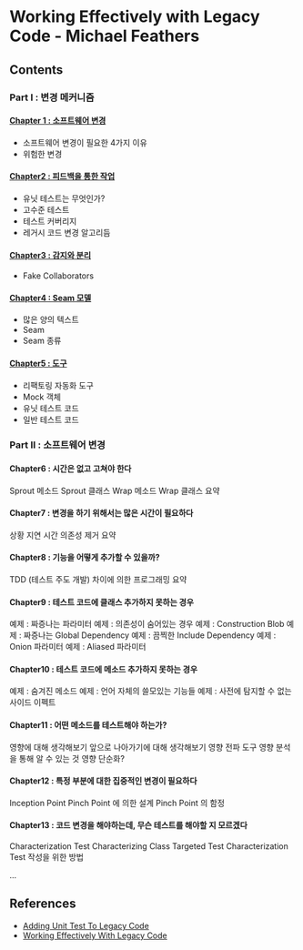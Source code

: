 # Working Effectively with Legacy Code - Michael Feathers

## Contents

### Part I : 변경 메커니즘

#### [Chapter 1 : 소프트웨어 변경](part-i-the-mechanics-of-change/chapter-1-changing-software.md)

* 소프트웨어 변경이 필요한 4가지 이유
* 위험한 변경

#### [Chapter2 : 피드백을 통한 작업](part-i-the-mechanics-of-change/chapter-2-working-with-feedback.md)

* 유닛 테스트는 무엇인가?
* 고수준 테스트
* 테스트 커버리지
* 레거시 코드 변경 알고리듬

#### [Chapter3 : 감지와 분리](part-i-the-mechanics-of-change/chapter-3-sensing-and-separation.md)

* Fake Collaborators

#### [Chapter4 : Seam 모델](part-i-the-mechanics-of-change/chapter-4-the-seam-model.md)

* 많은 양의 텍스트
* Seam
* Seam 종류

#### [Chapter5 : 도구](chapter-5-tools.md)

* 리팩토링 자동화 도구
* Mock 객체
* 유닛 테스트 코드
* 일반 테스트 코드

### Part II : 소프트웨어 변경

#### Chapter6 : 시간은 없고 고쳐야 한다

Sprout 메소드 Sprout 클래스 Wrap 메소드 Wrap 클래스 요약

#### Chapter7 : 변경을 하기 위해서는 많은 시간이 필요하다

상황 지연 시간 의존성 제거 요약

#### Chapter8 : 기능을 어떻게 추가할 수 있을까?

TDD \(테스트 주도 개발\) 차이에 의한 프로그래밍 요약

#### Chapter9 : 테스트 코드에 클래스 추가하지 못하는 경우

예제 : 짜증나는 파라미터 예제 : 의존성이 숨어있는 경우 예제 : Construction Blob 예제 : 짜증나는 Global Dependency 예제 : 끔찍한 Include Dependency 예제 : Onion 파라미터 예제 : Aliased 파라미터

#### Chapter10 : 테스트 코드에 메소드 추가하지 못하는 경우

예제 : 숨겨진 메소드 예제 : 언어 자체의 쓸모있는 기능들 예제 : 사전에 탐지할 수 없는 사이드 이펙트

#### Chapter11 : 어떤 메소드를 테스트해야 하는가?

영향에 대해 생각해보기 앞으로 나아가기에 대해 생각해보기 영향 전파 도구 영향 분석을 통해 알 수 있는 것 영향 단순화?

#### Chapter12 : 특정 부분에 대한 집중적인 변경이 필요하다

Inception Point Pinch Point 에 의한 설계 Pinch Point 의 함정

#### Chapter13 : 코드 변경을 해야하는데, 무슨 테스트를 해야할 지 모르겠다

Characterization Test Characterizing Class Targeted Test Characterization Test 작성을 위한 방법

...

## References

* [Adding Unit Test To Legacy Code](adding-unit-test-to-legacy-code.md)
* [Working Effectively With Legacy Code](https://github.com/bjut-hz/E-Books/blob/master/software%20engineering/Working%20Effectively%20with%20Legacy%20Code.pdf)

